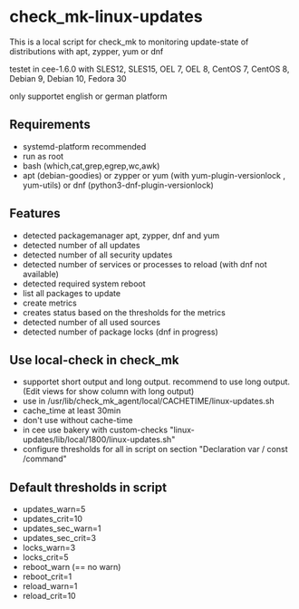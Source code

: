 # check_mk-linux-updates
This is a local script for check_mk to monitoring update-state of distributions with apt, zypper, yum or dnf

testet in cee-1.6.0 with SLES12, SLES15, OEL 7, OEL 8, CentOS 7, CentOS 8, Debian 9, Debian 10, Fedora 30

only supportet english or german platform

## Requirements
* systemd-platform recommended
* run as root
* bash (which,cat,grep,egrep,wc,awk)
* apt (debian-goodies) or zypper or yum (with yum-plugin-versionlock , yum-utils) or dnf (python3-dnf-plugin-versionlock)

## Features
* detected packagemanager apt, zypper, dnf and yum
* detected number of all updates
* detected number of all security updates
* detected number of services or processes to reload (with dnf not available)
* detected required system reboot
* list all packages to update
* create metrics
* creates status based on the thresholds for the metrics
* detected number of all used sources
* detected number of package locks (dnf in progress)

## Use local-check in check_mk
* supportet short output and long output. recommend to use long output. (Edit views for show column with long output)
* use in /usr/lib/check_mk_agent/local/CACHETIME/linux-updates.sh
* cache_time at least 30min
* don't use without cache-time
* in cee use bakery with custom-checks  "linux-updates/lib/local/1800/linux-updates.sh"
* configure thresholds for all in script on section "Declaration var / const /command" 

## Default thresholds in script
* updates_warn=5
* updates_crit=10
* updates_sec_warn=1
* updates_sec_crit=3
* locks_warn=3
* locks_crit=5
* reboot_warn  (== no warn)
* reboot_crit=1
* reload_warn=1
* reload_crit=10
